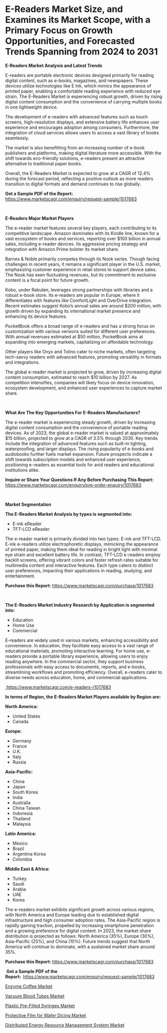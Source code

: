 <p><h1>E-Readers Market Size, and Examines its Market Scope, with a Primary Focus on Growth Opportunities, and Forecasted Trends Spanning from 2024 to 2031</h1></p><p><strong>E-Readers Market Analysis and Latest Trends</strong></p>
<p><p>E-readers are portable electronic devices designed primarily for reading digital content, such as e-books, magazines, and newspapers. These devices utilize technologies like E Ink, which mimics the appearance of printed paper, enabling a comfortable reading experience with reduced eye strain. The E-Readers Market is experiencing robust growth, driven by rising digital content consumption and the convenience of carrying multiple books in one lightweight device. </p><p>The development of e-readers with advanced features such as touch screens, high-resolution displays, and extensive battery life enhances user experience and encourages adoption among consumers. Furthermore, the integration of cloud services allows users to access a vast library of books seamlessly. </p><p>The market is also benefitting from an increasing number of e-book publishers and platforms, making digital literature more accessible. With the shift towards eco-friendly solutions, e-readers present an attractive alternative to traditional paper books. </p><p>Overall, the E-Readers Market is expected to grow at a CAGR of 12.4% during the forecast period, reflecting a positive outlook as more readers transition to digital formats and demand continues to rise globally.</p></p>
<p><strong>Get a Sample PDF of the Report:&nbsp;</strong> <a href="https://www.marketscagr.com/enquiry/request-sample/1017683?utm_campaign=1789&utm_medium=2&utm_source=Github&utm_content=ia&utm_term=04122024&utm_id=e-readers">https://www.marketscagr.com/enquiry/request-sample/1017683</a></p>
<p>&nbsp;</p>
<p><strong>E-Readers Major Market Players</strong></p>
<p><p>The e-reader market features several key players, each contributing to its competitive landscape. Amazon dominates with its Kindle line, known for a vast ecosystem of books and services, reporting over $100 billion in annual sales, including e-reader devices. Its aggressive pricing strategy and integration with Amazon Prime bolster its market share.</p><p>Barnes & Noble primarily competes through its Nook series. Though facing challenges in recent years, it remains a significant player in the U.S. market, emphasizing customer experience in retail stores to support device sales. The Nook has seen fluctuating revenues, but its commitment to exclusive content is a focal point for future growth.</p><p>Kobo, under Rakuten, leverages strong partnerships with libraries and a robust e-book store. Its e-readers are popular in Europe, where it differentiates with features like ComfortLight and OverDrive integration. Recent estimates suggest Kobo’s annual sales are around $200 million, with growth driven by expanding its international market presence and enhancing its device features.</p><p>PocketBook offers a broad range of e-readers and has a strong focus on customization with various versions suited for different user preferences. With annual revenues estimated at $50 million, PocketBook aims at expanding into emerging markets, capitalizing on affordable technology.</p><p>Other players like Onyx and Tolino cater to niche markets, often targeting tech-savvy readers with advanced features, promoting versatility in formats and integrations.</p><p>The global e-reader market is projected to grow, driven by increasing digital content consumption, estimated to reach $10 billion by 2027. As competition intensifies, companies will likely focus on device innovation, ecosystem development, and enhanced user experiences to capture market share.</p></p>
<p>&nbsp;</p>
<p><strong>What Are The Key Opportunities For E-Readers Manufacturers?</strong></p>
<p><p>The e-reader market is experiencing steady growth, driven by increasing digital content consumption and the convenience of portable reading devices. As of 2023, the global e-reader market is valued at approximately $15 billion, projected to grow at a CAGR of 3.5% through 2030. Key trends include the integration of advanced features such as built-in lighting, waterproofing, and larger displays. The rising popularity of e-books and audiobooks further fuels market expansion. Future prospects indicate a shift towards subscription models and enhanced user experience, positioning e-readers as essential tools for avid readers and educational institutions alike.</p></p>
<p><strong>Inquire or Share Your Questions If Any Before Purchasing This Report:</strong> <a href="https://www.marketscagr.com/enquiry/pre-order-enquiry/1017683?utm_campaign=1789&utm_medium=2&utm_source=Github&utm_content=ia&utm_term=04122024&utm_id=e-readers">https://www.marketscagr.com/enquiry/pre-order-enquiry/1017683</a></p>
<p>&nbsp;</p>
<p><strong>Market Segmentation</strong></p>
<p><strong>The E-Readers Market Analysis by types is segmented into:</strong></p>
<p><ul><li>E-ink eReader</li><li>TFT-LCD eReader</li></ul></p>
<p><p>The e-reader market is primarily divided into two types: E-ink and TFT-LCD. E-ink e-readers utilize electrophoretic displays, mimicking the appearance of printed paper, making them ideal for reading in bright light with minimal eye strain and excellent battery life. In contrast, TFT-LCD e-readers employ backlit screens, offering vibrant colors and faster refresh rates suitable for multimedia content and interactive features. Each type caters to distinct user preferences, impacting their applications in reading, studying, and entertainment.</p></p>
<p><strong>Purchase this Report:&nbsp;</strong><a href="https://www.marketscagr.com/purchase/1017683?utm_campaign=1789&utm_medium=2&utm_source=Github&utm_content=ia&utm_term=04122024&utm_id=e-readers">https://www.marketscagr.com/purchase/1017683</a></p>
<p>&nbsp;</p>
<p><strong>The E-Readers Market Industry Research by Application is segmented into:</strong></p>
<p><ul><li>Education</li><li>Home Use</li><li>Commercial</li></ul></p>
<p><p>E-readers are widely used in various markets, enhancing accessibility and convenience. In education, they facilitate easy access to a vast range of educational materials, promoting interactive learning. For home use, e-readers provide a portable library experience, allowing users to enjoy reading anywhere. In the commercial sector, they support business professionals with easy access to documents, reports, and e-books, streamlining workflows and promoting efficiency. Overall, e-readers cater to diverse needs across education, home, and commercial applications.</p></p>
<p><a href="https://www.marketscagr.com/e-readers-r1017683?utm_campaign=1789&utm_medium=2&utm_source=Github&utm_content=ia&utm_term=04122024&utm_id=e-readers">&nbsp;https://www.marketscagr.com/e-readers-r1017683</a></p>
<p><strong>In terms of Region, the E-Readers Market Players available by Region are:</strong></p>
<p>
    <p> <strong> North America: </strong>
        <ul>
            <li>United States</li>
            <li>Canada</li>
        </ul>
        </p> 
    <p> <strong> Europe: </strong>
        <ul>
            <li>Germany</li>
            <li>France</li>
            <li>U.K.</li>
            <li>Italy</li>
            <li>Russia</li>
        </ul>
        </p> 
    <p> <strong> Asia-Pacific: </strong>
        <ul>
            <li>China</li>
            <li>Japan</li>
            <li>South Korea</li>
            <li>India</li>
            <li>Australia</li>
            <li>China Taiwan</li>
            <li>Indonesia</li>
            <li>Thailand</li>
            <li>Malaysia</li>
        </ul>
        </p> 
    <p> <strong> Latin America: </strong>
        <ul>
            <li>Mexico</li>
            <li>Brazil</li>
            <li>Argentina Korea</li>
            <li>Colombia</li>
        </ul>
        </p> 
    <p> <strong> Middle East & Africa: </strong>
        <ul>
            <li>Turkey</li>
            <li>Saudi</li>
            <li>Arabia</li>
            <li>UAE</li>
            <li>Korea</li>
        </ul>
    </p>
    </p>
<p><p>The e-readers market exhibits significant growth across various regions, with North America and Europe leading due to established digital infrastructure and high consumer adoption rates. The Asia-Pacific region is rapidly gaining traction, propelled by increasing smartphone penetration and a growing preference for digital content. In 2023, the market share distribution is projected as follows: North America (35%), Europe (30%), Asia-Pacific (25%), and China (10%). Future trends suggest that North America will continue to dominate, with a sustained market share around 35%.</p></p>
<p><strong>Purchase this Report: </strong><a href="https://www.marketscagr.com/purchase/1017683?utm_campaign=1789&utm_medium=2&utm_source=Github&utm_content=ia&utm_term=04122024&utm_id=e-readers">https://www.marketscagr.com/purchase/1017683</a></p>
<p>&nbsp;<strong>Get a Sample PDF of the Report:&nbsp;&nbsp;</strong><a href="https://www.marketscagr.com/enquiry/request-sample/1017683?utm_campaign=1789&utm_medium=2&utm_source=Github&utm_content=ia&utm_term=04122024&utm_id=e-readers">https://www.marketscagr.com/enquiry/request-sample/1017683</a></p>
<p><strong></strong></p>
<p><p><a href="https://issuu.com/reportprime-2/docs/enzyme-coffee-market-size-2030.pptx?utm_campaign=1789&utm_medium=2&utm_source=Github&utm_content=ia&utm_term=04122024&utm_id=e-readers">Enzyme Coffee Market</a></p><p><a href="https://www.linkedin.com/pulse/technology-functions-growth-vacuum-blood-tubes-market-sepue?utm_campaign=1789&utm_medium=2&utm_source=Github&utm_content=ia&utm_term=04122024&utm_id=e-readers">Vacuum Blood Tubes Market</a></p><p><a href="https://github.com/XavierTyler76/Market-Research-Report-List-1/blob/main/plastic-pre-filled-syringes-market.md?utm_campaign=1789&utm_medium=2&utm_source=Github&utm_content=ia&utm_term=04122024&utm_id=e-readers">Plastic Pre-Filled Syringes Market</a></p><p><a href="https://issuu.com/reportprime-2/docs/protective-film-for-wafer-dicing-market-size-2030.?utm_campaign=1789&utm_medium=2&utm_source=Github&utm_content=ia&utm_term=04122024&utm_id=e-readers">Protective Film for Wafer Dicing Market</a></p><p><a href="https://www.linkedin.com/pulse/analyzing-projected-cagr-88-distributed-energy-resource-management-7uo0f?utm_campaign=1789&utm_medium=2&utm_source=Github&utm_content=ia&utm_term=04122024&utm_id=e-readers">Distributed Energy Resource Management System Market</a></p></p>